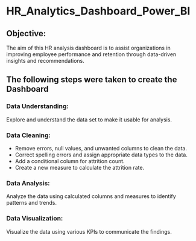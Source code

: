 # HR_Analytics_Dashboard_Power_BI

## Objective:
The aim of this HR analysis dashboard is to assist organizations in improving employee performance and retention through data-driven insights and recommendations.

## The following steps were taken to create the Dashboard
### Data Understanding:
Explore and understand the data set to make it usable for analysis.
### Data Cleaning:
-	Remove errors, null values, and unwanted columns to clean the data.
-	Correct spelling errors and assign appropriate data types to the data.
-	Add a conditional column for attrition count.
- Create a new measure to calculate the attrition rate.
### Data Analysis:
Analyze the data using calculated columns and measures to identify patterns and trends.
### Data Visualization:
Visualize the data using various KPIs to communicate the findings.  
